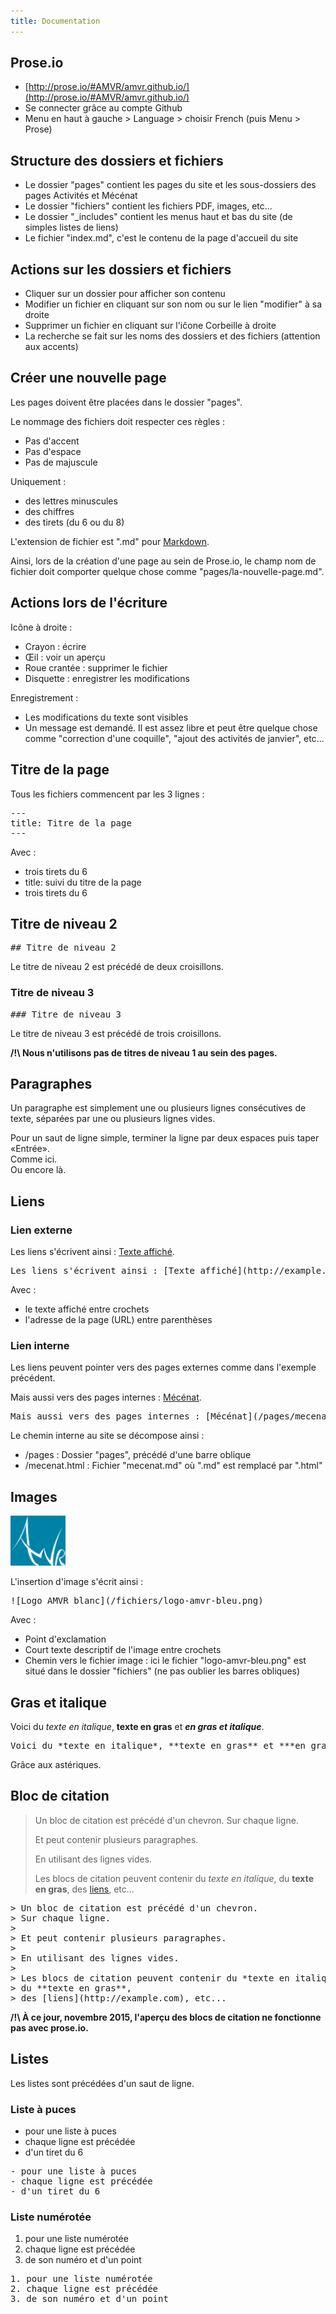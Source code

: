 ```yaml
---
title: Documentation
---
```


## Prose.io

- [http://prose.io/#AMVR/amvr.github.io/](http://prose.io/#AMVR/amvr.github.io/)
- Se connecter grâce au compte Github
- Menu en haut à gauche > Language > choisir French (puis Menu > Prose)

## Structure des dossiers et fichiers

- Le dossier "pages" contient les pages du site et les sous-dossiers des pages Activités et Mécénat
- Le dossier "fichiers" contient les fichiers PDF, images, etc...
- Le dossier "\_includes" contient les menus haut et bas du site (de simples listes de liens)
- Le fichier "index.md", c'est le contenu de la page d'accueil du site

## Actions sur les dossiers et fichiers

- Cliquer sur un dossier pour afficher son contenu
- Modifier un fichier en cliquant sur son nom ou sur le lien "modifier" à sa droite
- Supprimer un fichier en cliquant sur l'iĉone Corbeille à droite
- La recherche se fait sur les noms des dossiers et des fichiers (attention aux accents)

## Créer une nouvelle page

Les pages doivent être placées dans le dossier "pages".

Le nommage des fichiers doit respecter ces règles : 

- Pas d'accent
- Pas d'espace
- Pas de majuscule

Uniquement :

- des lettres minuscules
- des chiffres
- des tirets (du 6 ou du 8)

L'extension de fichier est ".md" pour [Markdown](https://fr.wikipedia.org/wiki/Markdown).

Ainsi, lors de la création d'une page au sein de Prose.io, le champ nom de fichier doit comporter quelque chose comme "pages/la-nouvelle-page.md".

## Actions lors de l'écriture

Icône à droite :

- Crayon : écrire
- Œil : voir un aperçu
- Roue crantée : supprimer le fichier
- Disquette : enregistrer les modifications

Enregistrement :

- Les modifications du texte sont visibles
- Un message est demandé. Il est assez libre et peut être quelque chose comme "correction d'une coquille", "ajout des activités de janvier", etc...

## Titre de la page

Tous les fichiers commencent par les 3 lignes :

<pre>
---
title: Titre de la page
---
</pre>

Avec :

- trois tirets du 6
- title: suivi du titre de la page
- trois tirets du 6

## Titre de niveau 2

<pre>
## Titre de niveau 2
</pre>

Le titre de niveau 2 est précédé de deux croisillons.

### Titre de niveau 3

<pre>
### Titre de niveau 3
</pre>

Le titre de niveau 3 est précédé de trois croisillons.

**/!\ Nous n'utilisons pas de titres de niveau 1 au sein des pages.**

## Paragraphes

Un paragraphe est simplement une ou plusieurs lignes consécutives de texte, séparées par une ou plusieurs lignes vides.

Pour un saut de ligne simple, terminer la ligne par deux espaces puis taper «Entrée».  
Comme ici.  
Ou encore là.

## Liens

### Lien externe

Les liens s'écrivent ainsi : [Texte affiché](http://example.com).

<pre>
Les liens s'écrivent ainsi : [Texte affiché](http://example.com).
</pre>

Avec :

- le texte affiché entre crochets
- l'adresse de la page (URL) entre parenthèses

### Lien interne

Les liens peuvent pointer vers des pages externes comme dans l'exemple précédent.

Mais aussi vers des pages internes : [Mécénat](/pages/mecenat.html).

<pre>
Mais aussi vers des pages internes : [Mécénat](/pages/mecenat.html).
</pre>

Le chemin interne au site se décompose ainsi :

- /pages : Dossier "pages", précédé d'une barre oblique
- /mecenat.html : Fichier "mecenat.md" où ".md" est remplacé par ".html"

## Images

![Logo AMVR blanc](/fichiers/logo-amvr-bleu.png)

L'insertion d'image s'écrit ainsi :

<pre>
![Logo AMVR blanc](/fichiers/logo-amvr-bleu.png)
</pre>

Avec :

- Point d'exclamation
- Court texte descriptif de l'image entre crochets
- Chemin vers le fichier image : ici le fichier "logo-amvr-bleu.png" est situé dans le dossier "fichiers" (ne pas oublier les barres obliques)

## Gras et italique

Voici du *texte en italique*, **texte en gras** et ***en gras et italique***.

<pre>
Voici du *texte en italique*, **texte en gras** et ***en gras et italique***.
</pre>

Grâce aux astériques.

## Bloc de citation

> Un bloc de citation est précédé d'un chevron.
> Sur chaque ligne.
>
> Et peut contenir plusieurs paragraphes.
>
> En utilisant des lignes vides.
>
> Les blocs de citation peuvent contenir du *texte en italique*, 
> du **texte en gras**, 
> des [liens](http://example.com), etc...

<pre>
> Un bloc de citation est précédé d'un chevron.
> Sur chaque ligne.
>
> Et peut contenir plusieurs paragraphes.
>
> En utilisant des lignes vides.
>
> Les blocs de citation peuvent contenir du *texte en italique*, 
> du **texte en gras**, 
> des [liens](http://example.com), etc...
</pre>

**/!\ À ce jour, novembre 2015, l'aperçu des blocs de citation ne fonctionne pas avec prose.io.**

## Listes

Les listes sont précédées d'un saut de ligne.

### Liste à puces

- pour une liste à puces
- chaque ligne est précédée
- d'un tiret du 6

<pre>
- pour une liste à puces
- chaque ligne est précédée
- d'un tiret du 6
</pre>

### Liste numérotée

1. pour une liste numérotée
2. chaque ligne est précédée
3. de son numéro et d'un point


<pre>
1. pour une liste numérotée
2. chaque ligne est précédée
3. de son numéro et d'un point
</pre>